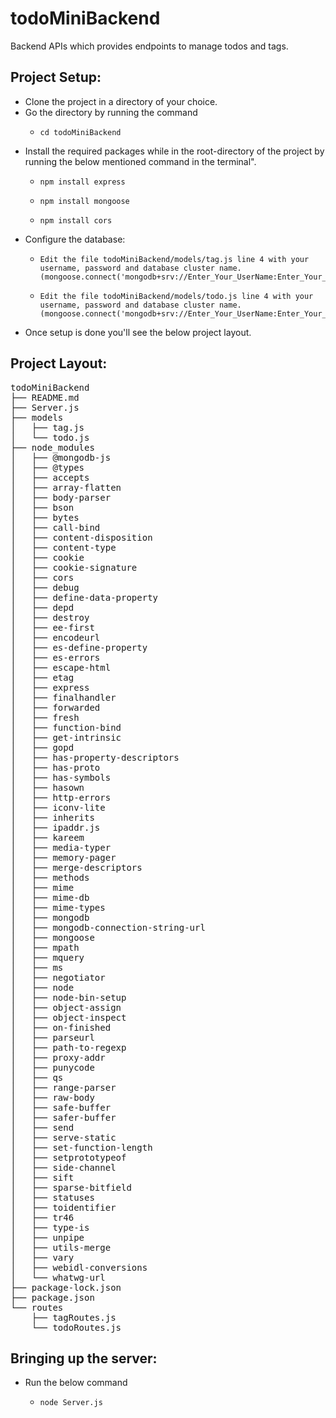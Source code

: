 # todoMiniBackend
Backend APIs which provides endpoints to manage todos and tags.

## Project Setup:

- Clone the project in a directory of your choice.
- Go the directory by running the command
    -     cd todoMiniBackend
- Install the required packages while in the root-directory of the project by running the below mentioned command in the terminal".
    -     npm install express
    -     npm install mongoose
    -     npm install cors
- Configure the database:
    -     Edit the file todoMiniBackend/models/tag.js line 4 with your username, password and database cluster name. (mongoose.connect('mongodb+srv://Enter_Your_UserName:Enter_Your_Password@Enter_Your_Database_Cluster_Name');)
    -     Edit the file todoMiniBackend/models/todo.js line 4 with your username, password and database cluster name. (mongoose.connect('mongodb+srv://Enter_Your_UserName:Enter_Your_Password@Enter_Your_Database_Cluster_Name');)

- Once setup is done you'll see the below project layout.

## Project Layout:
<pre>
todoMiniBackend
├── README.md
├── Server.js
├── models
│   ├── tag.js
│   └── todo.js
├── node_modules
│   ├── @mongodb-js
│   ├── @types
│   ├── accepts
│   ├── array-flatten
│   ├── body-parser
│   ├── bson
│   ├── bytes
│   ├── call-bind
│   ├── content-disposition
│   ├── content-type
│   ├── cookie
│   ├── cookie-signature
│   ├── cors
│   ├── debug
│   ├── define-data-property
│   ├── depd
│   ├── destroy
│   ├── ee-first
│   ├── encodeurl
│   ├── es-define-property
│   ├── es-errors
│   ├── escape-html
│   ├── etag
│   ├── express
│   ├── finalhandler
│   ├── forwarded
│   ├── fresh
│   ├── function-bind
│   ├── get-intrinsic
│   ├── gopd
│   ├── has-property-descriptors
│   ├── has-proto
│   ├── has-symbols
│   ├── hasown
│   ├── http-errors
│   ├── iconv-lite
│   ├── inherits
│   ├── ipaddr.js
│   ├── kareem
│   ├── media-typer
│   ├── memory-pager
│   ├── merge-descriptors
│   ├── methods
│   ├── mime
│   ├── mime-db
│   ├── mime-types
│   ├── mongodb
│   ├── mongodb-connection-string-url
│   ├── mongoose
│   ├── mpath
│   ├── mquery
│   ├── ms
│   ├── negotiator
│   ├── node
│   ├── node-bin-setup
│   ├── object-assign
│   ├── object-inspect
│   ├── on-finished
│   ├── parseurl
│   ├── path-to-regexp
│   ├── proxy-addr
│   ├── punycode
│   ├── qs
│   ├── range-parser
│   ├── raw-body
│   ├── safe-buffer
│   ├── safer-buffer
│   ├── send
│   ├── serve-static
│   ├── set-function-length
│   ├── setprototypeof
│   ├── side-channel
│   ├── sift
│   ├── sparse-bitfield
│   ├── statuses
│   ├── toidentifier
│   ├── tr46
│   ├── type-is
│   ├── unpipe
│   ├── utils-merge
│   ├── vary
│   ├── webidl-conversions
│   └── whatwg-url
├── package-lock.json
├── package.json
└── routes
    ├── tagRoutes.js
    └── todoRoutes.js
</pre>

## Bringing up the server:
- Run the below command
    -     node Server.js
